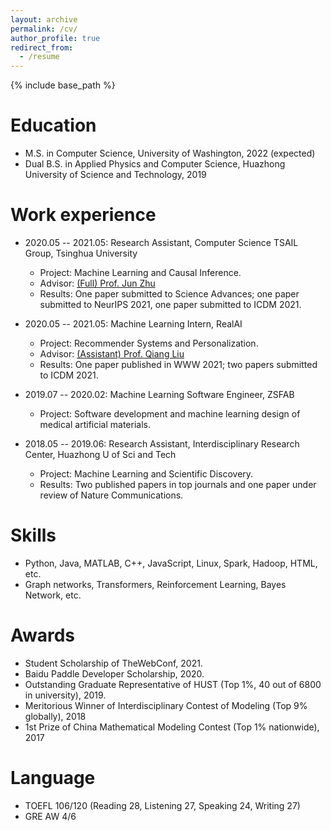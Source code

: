 ```yaml
---
layout: archive
permalink: /cv/
author_profile: true
redirect_from:
  - /resume
---
```


{% include base_path %}

Education
======
* M.S. in Computer Science, University of Washington, 2022 (expected)
* Dual B.S. in Applied Physics and Computer Science, Huazhong University of Science and Technology, 2019

Work experience
======
* 2020.05 -- 2021.05: Research Assistant, Computer Science TSAIL Group, Tsinghua University 
  * Project: Machine Learning and Causal Inference.
  * Advisor: [(Full) Prof. Jun Zhu](http://ml.cs.tsinghua.edu.cn/~jun/index.shtml)
  * Results: One paper submitted to Science Advances; one paper submitted to NeurIPS 2021, one paper submitted to ICDM 2021.

* 2020.05 -- 2021.05: Machine Learning Intern, RealAI 
  * Project: Recommender Systems and Personalization.
  * Advisor: [(Assistant) Prof. Qiang Liu](https://john-qiangliu.tech/)
  * Results: One paper published in WWW 2021; two papers submitted to ICDM 2021.

* 2019.07 -- 2020.02: Machine Learning Software Engineer, ZSFAB
  * Project: Software development and machine learning design of medical artificial materials.

* 2018.05 -- 2019.06: Research Assistant, Interdisciplinary Research Center, Huazhong U of Sci and Tech
  * Project: Machine Learning and Scientific Discovery.
  * Results: Two published papers in top journals and one paper under review of Nature Communications.
  
Skills
======
* Python, Java, MATLAB, C++, JavaScript, Linux, Spark, Hadoop, HTML, etc.
* Graph networks, Transformers, Reinforcement Learning, Bayes Network, etc.

Awards
======
* Student Scholarship of TheWebConf, 2021.
* Baidu Paddle Developer Scholarship, 2020.
* Outstanding Graduate Representative of HUST (Top 1%, 40 out of 6800 in university), 2019.
* Meritorious Winner of Interdisciplinary Contest of Modeling (Top 9% globally), 2018
* 1st Prize of China Mathematical Modeling Contest (Top 1% nationwide), 2017
  
Language
======
* TOEFL 106/120 (Reading 28, Listening 27, Speaking 24, Writing 27)
* GRE AW 4/6
  
